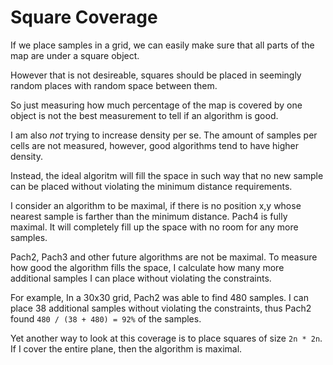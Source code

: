 # Square Coverage

If we place samples in a grid,  we can easily make sure that all parts of the map are under a square object.

However that is not desireable, squares should be placed in seemingly random places with random space between them.  

So just measuring how much percentage of the map is covered by one object is not the best measurement to tell if an algorithm is good.

I am also _not_ trying to increase density per se.  The amount of samples per cells are not measured,  however,  good algorithms tend to have higher density.

Instead,  the ideal algoritm will fill the space in such way that no new sample can be placed without violating the minimum distance requirements.

I consider an algorithm to be maximal, if there is no position x,y whose nearest sample is farther than the minimum distance. Pach4 is fully maximal.  It will completely fill up the space with no room for any more samples.  

Pach2, Pach3 and other future algorithms are not be maximal.  To measure how good the algorithm fills the space,  I calculate how many more additional samples I can place without violating the constraints. 

For example,  In a 30x30 grid, Pach2 was able to find 480 samples. I can place 38 additional samples without violating the constraints,  thus Pach2 found `480 / (38 + 480) = 92%` of the samples.

Yet another way to look at this coverage is to place squares of size `2n * 2n`.  If I cover the entire plane, then the algorithm is maximal.